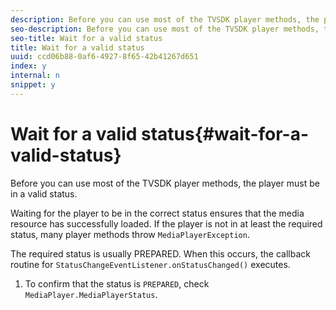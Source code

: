```yaml
---
description: Before you can use most of the TVSDK player methods, the player must be in a valid status.
seo-description: Before you can use most of the TVSDK player methods, the player must be in a valid status.
seo-title: Wait for a valid status
title: Wait for a valid status
uuid: ccd06b88-0af6-4927-8f65-42b41267d651
index: y
internal: n
snippet: y
---
```


# Wait for a valid status{#wait-for-a-valid-status}

Before you can use most of the TVSDK player methods, the player must be in a valid status.

 Waiting for the player to be in the correct status ensures that the media resource has successfully loaded. If the player is not in at least the required status, many player methods throw `MediaPlayerException`.

The required status is usually PREPARED. When this occurs, the callback routine for `StatusChangeEventListener.onStatusChanged()` executes. 

1. To confirm that the status is `PREPARED`, check `MediaPlayer.MediaPlayerStatus`.
